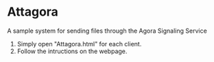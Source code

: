 # Attagora
A sample system for sending files through the Agora Signaling Service

1. Simply open "Attagora.html" for each client.
2. Follow the intructions on the webpage.
